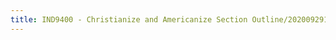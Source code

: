 ```yaml
---
title: IND9400 - Christianize and Americanize Section Outline/20200929131403718/20201002194126216
---
```


